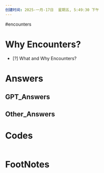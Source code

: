 ```yaml
---
创建时间: 2025-一月-17日  星期五, 5:49:30 下午
---
```

#encounters 

# Why Encounters?

- [?] What and Why Encounters?

# Answers

## GPT_Answers


## Other_Answers


# Codes

```python

```



# FootNotes